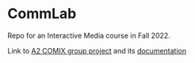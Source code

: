 # CommLab

Repo for an Interactive Media course in Fall 2022.

Link to [A2 COMIX group project](https://tengis0618.github.io/comics/) and its [documentation](https://github.com/Tengis0618/comics#readme)

